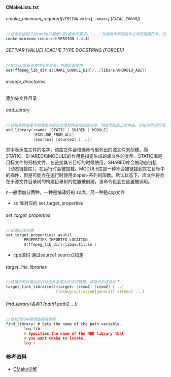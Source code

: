 ####	CMakeLists.txt

######	cmake_minimum_required(`VERSION` `<min>`[...`<max>`] [`FATAL_ERROR`])

```c
//该命令指明了对cmake的最低(高)版本的要求，`...`为低版本和高版本之间的连接符号，没有其他含义。
cmake_minimum_required(VERSION 3.4.1)
```





######	SET(VAR [VALUE] [CACHE TYPE DOCSTRING [FORCE]])

```c
//定义so库和头文件所在目录，方面后面使用
set(ffmpeg_lib_dir ${CMAKE_SOURCE_DIR}/../libs/${ANDROID_ABI})
```





######	include_directories

添加头文件目录





######	add_library

```c
//该指令的主要作用就是将指定的源文件生成链接文件，然后添加到工程中去。该指令常用的语法如下：
add_library(<name> [STATIC | SHARED | MODULE]
            [EXCLUDE_FROM_ALL]
            [source1] [source2] [...])
```

其中<name>表示库文件的名字，该库文件会根据命令里列出的源文件来创建。而STATIC、SHARED和MODULE的作用是指定生成的库文件的类型。STATIC库是目标文件的归档文件，在链接其它目标的时候使用。SHARED库会被动态链接（动态链接库），在运行时会被加载。MODULE库是一种不会被链接到其它目标中的插件，但是可能会在运行时使用dlopen-系列的函数。默认状态下，库文件将会在于源文件目录树的构建目录树的位置被创建，该命令也会在这里被调用。

n一般添加分两种，一种是编译好的	*so*库，另一种是*cpp*文件

- so 库对应的 set_target_properties

######	set_target_properties

```C
//设置so库位置
set_target_properties( avutil
        PROPERTIES IMPORTED_LOCATION
        ${ffmpeg_lib_dir}/libavutil.so )
```

- cpp源码 通过source1 source2指定



######	target_link_libraries

```c++
//该指令的作用为将目标文件与库文件进行链接。该指令的语法如下：
target_link_libraries(<target> [item1] [item2] [...]
                      [[debug|optimized|general] <item>] ...)
```

######	find_library(名称1 [path1 path2 …])

```C
//查找代码中使用到的系统库
find_library( # Sets the name of the path variable.
        log-lib
        # Specifies the name of the NDK library that
        # you want CMake to locate.
        log )
```



### 参考资料
- [CMake详解](https://blog.csdn.net/u011150681/article/details/103630938)
